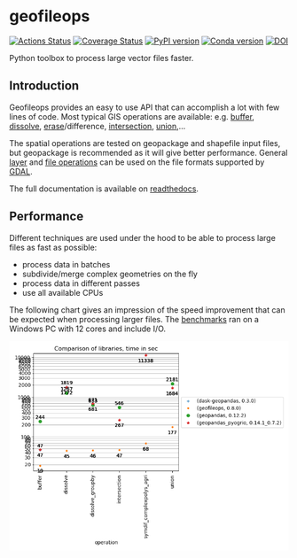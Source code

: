 # geofileops 

[![Actions Status](https://github.com/geofileops/geofileops/actions/workflows/tests.yml/badge.svg?branch=main)](https://github.com/geofileops/geofileops/actions/workflows/tests.yml?query=workflow%3ATests) 
[![Coverage Status](https://codecov.io/gh/geofileops/geofileops/branch/main/graph/badge.svg)](https://codecov.io/gh/geofileops/geofileops)
[![PyPI version](https://img.shields.io/pypi/v/geofileops.svg)](https://pypi.org/project/geofileops)
[![Conda version](https://anaconda.org/conda-forge/geofileops/badges/version.svg)](https://anaconda.org/conda-forge/geofileops)
[![DOI](https://zenodo.org/badge/203202318.svg)](https://zenodo.org/doi/10.5281/zenodo.10340100)

Python toolbox to process large vector files faster.

## Introduction

Geofileops provides an easy to use API that can accomplish a lot with few lines of code.
Most typical GIS operations are available: e.g.
[buffer](https://geofileops.readthedocs.io/en/stable/api/geofileops.apply.html#geofileops.buffer), 
[dissolve](https://geofileops.readthedocs.io/en/stable/api/geofileops.apply.html#geofileops.dissolve),
[erase](https://geofileops.readthedocs.io/en/stable/api/geofileops.apply.html#geofileops.erase)/difference, 
[intersection](https://geofileops.readthedocs.io/en/stable/api/geofileops.apply.html#geofileops.intersection), 
[union](https://geofileops.readthedocs.io/en/stable/api/geofileops.apply.html#geofileops.union),... 

The spatial operations are tested on geopackage and shapefile input files, but
geopackage is recommended as it will give better performance. General 
[layer](https://geofileops.readthedocs.io/en/stable/reference.html#general-layer-operations)
and [file operations](https://geofileops.readthedocs.io/en/stable/reference.html#general-file-operations) can be used on the file formats supported by 
[GDAL](https://gdal.org/).

The full documentation is available on [readthedocs](https://geofileops.readthedocs.io).

## Performance

Different techniques are used under the hood to be able to process large files as fast
as possible:
- process data in batches
- subdivide/merge complex geometries on the fly
- process data in different passes
- use all available CPUs

The following chart gives an impression of the speed improvement that can be expected
when processing larger files. The [benchmarks](https://github.com/geofileops/geobenchmark)
ran on a Windows PC with 12 cores and include I/O.

![Geo benchmark](https://github.com/geofileops/geobenchmark/blob/main/results_vector_ops/GeoBenchmark.png)
